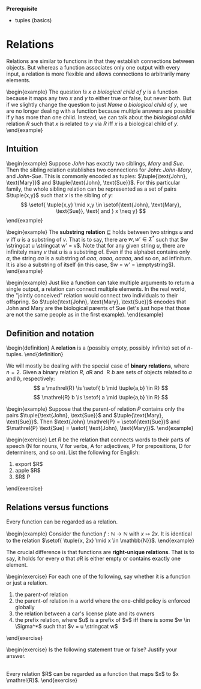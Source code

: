 **Prerequisite**

- tuples (basics)

# Relations

Relations are similar to functions in that they establish connections between objects.
But whereas a function associates only one output with every input, a relation is more flexible and allows connections to arbitrarily many elements.

\begin{example}
The question <i>Is $x$ a biological child of $y$</i> is a function because it maps any two $x$ and $y$ to either true or false, but never both.
But if we slightly change the question to just <i>Name a biological child of $y$</i>, we are no longer dealing with a function because multiple answers are possible if $y$ has more than one child.
Instead, we can talk about the <i>biological child</i> relation $R$ such that $x$ is related to $y$ via $R$ iff $x$ is a biological child of $y$.
\end{example}

## Intuition

\begin{example}
Suppose <i>John</i> has exactly two siblings, <i>Mary</i> and <i>Sue</i>.
Then the sibling relation establishes two connections for John: <i>John</i>-<i>Mary</i>, and <i>John</i>-<i>Sue</i>.
This is commonly encoded as tuples: $\tuple{\text{John}, \text{Mary}}$ and $\tuple{\text{John}, \text{Sue}}$.
For this particular family, the whole sibling relation can be represented as a set of pairs $\tuple{x,y}$ such that $x$ is the sibling of $y$:
$$
\setof{ \tuple{x,y} \mid x,y \in \setof{\text{John}, \text{Mary}, \text{Sue}}, \text{ and } x \neq y}
$$
\end{example}

\begin{example}
The <b>substring relation</b> $\sqsubseteq$ holds between two strings $u$ and $v$ iff $u$ is a substring of $v$.
That is to say, there are $w, w' \in \Sigma^*$ such that $w \stringcat u \stringcat w' = v$.
Note that for any given string $u$, there are infinitely many $v$ that $u$ is a substring of.
Even if the alphabet contains only $a$, the string $aa$ is a substring of $aaa$, $aaaa$, $aaaaa$, and so on, ad infinitum.
It is also a substring of itself (in this case, $w = w' = \emptystring$).
\end{example}

\begin{example}
Just like a function can take multiple arguments to return a single output, a relation can connect multiple elements.
In the real world, the "jointly conceived" relation would connect two individuals to their offspring.
So $\tuple{\text{John}, \text{Mary}, \text{Sue}}$ encodes that John and Mary are the biological parents of Sue (let's just hope that those are not the same people as in the first example).
\end{example}

## Definition and notation

\begin{definition}
A <b>relation</b> is a (possibly empty, possibly infinite) set of $n$-tuples.
\end{definition}

We will mostly be dealing with the special case of <b>binary relations</b>, where $n = 2$.
Given a binary relation $R$, $a \mathrel{R}$ and $\mathrel{R} b$ are sets of objects related to $a$ and $b$, respectively:
$$
a \mathrel{R} \is \setof{ b \mid \tuple{a,b} \in R}
$$
$$
\mathrel{R} b \is \setof{ a \mid \tuple{a,b} \in R}
$$

\begin{example}
Suppose that the parent-of relation $P$ contains only the pairs
$\tuple{\text{John}, \text{Sue}}$
and
$\tuple{\text{Mary}, \text{Sue}}$.
Then $\text{John} \mathrel{P} = \setof{\text{Sue}}$ and $\mathrel{P} \text{Sue} = \setof{ \text{John}, \text{Mary}}$.
\end{example}

\begin{exercise}
Let $R$ be the relation that connects words to their parts of speech (N for nouns, V for verbs, A for adjectives, P for prepositions, D for determiners, and so on).
List the following for English:

<ol>
<li>export $R$</li>
<li>apple $R$</li>
<li>$R$ P</li>
</ol>
\end{exercise}

## Relations versus functions

Every function can be regarded as a relation.

\begin{example}
Consider the function $f: \mathbb{N} \rightarrow \mathbb{N}$ with $x \mapsto 2x$.
It is identical to the relation $\setof{ \tuple{x, 2x} \mid x \in \mathbb{N}}$.
\end{example}

The crucial difference is that functions are **right-unique relations**.
That is to say, it holds for every $a$ that $a \mathrel{R}$ is either empty or contains exactly one element.

\begin{exercise}
For each one of the following, say whether it is a function or just a relation.

<ol>
<li>the parent-of relation</li>
<li>the parent-of relation in a world where the one-child policy is enforced globally</li>
<li>the relation between a car's license plate and its owners</li>
<li>the prefix relation, where $u$ is a prefix of $v$ iff there is some $w \in \Sigma^*$ such that $v = u \stringcat w$</li>
</ol>
\end{exercise}

\begin{exercise}
Is the following statement true or false?
Justify your answer.

<br>
Every relation $R$ can be regarded as a function that maps $x$ to $x \mathrel{R}$.
\end{exercise}

